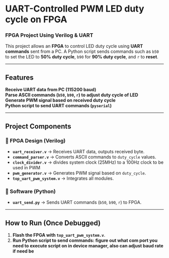 # UART-Controlled PWM LED duty cycle on FPGA
### FPGA Project Using Verilog & UART

This project allows an **FPGA** to control LED duty cycle using **UART commands** sent from a PC. A Python script sends commands such as `b50` to set the LED to **50% duty cycle**, `b90` for **90% duty cycle**, and `r` to **reset**. 

---

## Features
**Receive UART data from PC (115200 baud)**  
**Parse ASCII commands (`b50`, `b90`, `r`) to adjust duty cycle of LED**  
**Generate PWM signal based on received duty cycle**  
**Python script to send UART commands (`pyserial`)**  

---

## Project Components
### 🔹 FPGA Design (Verilog)
- **`uart_receiver.v`** → Receives UART data, outputs received byte.
- **`command_parser.v`** → Converts ASCII commands to `duty_cycle` values.
- **`clock_divider.v`** → divides system clock (25MHz) to a 100Hz clock to be used in PWM
- **`pwm_generator.v`** → Generates PWM signal based on `duty_cycle`.
- **`top_uart_pwm_system.v`** → Integrates all modules.

### 🔹 Software (Python)
- **`uart_send.py`** → Sends UART commands (`b50`, `b90`, `r`) to FPGA.

---

## How to Run (Once Debugged)
1. **Flash the FPGA with `top_uart_pwm_system.v`**.
2. **Run Python script to send commands: figure out what com port you need to execute script on in device manager, also can adjust baud rate if need be**

